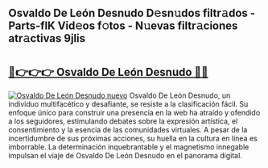 ## Osvaldo De León Desnudo D𝚎sn𝚞dos filtr𝚊dos - Parts-fIK Vid𝚎os f𝚘tos - N𝚞evas filtr𝚊ciones atr𝚊ctivas 9jlis

# <h2><a href="http://mb4s261.tromn.icu/?c=Osvaldo+De+Le%c3%b3n+Desnudo">🔗👉👉👉 Osvaldo De León Desnudo 🔗🔗</a></h2>

[![Osvaldo De León Desnudo nuevo](https://i.imgur.com/pEAQMta.gif)](http://mb4s261.tromn.icu/?c=Osvaldo+De+Le%c3%b3n+Desnudo)
Osvaldo De León Desnudo, un individuo multifacético y desafiante, se resiste a la clasificación fácil. Su enfoque único para construir una presencia en la web ha atraído y ofendido a los seguidores, estimulando debates sobre la expresión artística, el consentimiento y la esencia de las comunidades virtuales. A pesar de la incertidumbre de sus próximas acciones, su huella en la cultura en línea es imborrable. La determinación inquebrantable y el magnetismo innegable impulsan el viaje de Osvaldo De León Desnudo en el panorama digital.
